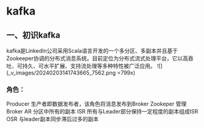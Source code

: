 # kafka
## 一、初识kafka
kafka是LinkedIn公司采用Scala语言开发的一个多分区、多副本并且基于Zookeeper协调的分布式消息系统。目前定位为分布式流式处理平台，它以高吞吐、可持久、可水平扩展、支持流处理等多种特性被广泛应用。
![](_v_images/20240203141743665_7562.png =799x)


### 角色：
Producer
生产者即数据发布者，该角色将消息发布到Broker
Zookeper
管理Broker
AR
分区中所有的副本
ISR
所有与Leader部分保持一定程度的副本组成ISR
OSR
与leader副本同步滞后过多的副本













